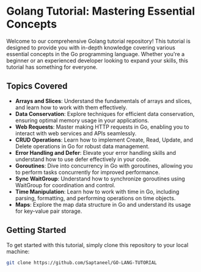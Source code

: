# Golang Tutorial: Mastering Essential Concepts 

Welcome to our comprehensive Golang tutorial repository! This tutorial is designed to provide you with in-depth knowledge  covering various essential concepts in the Go programming language. Whether you're a beginner or an experienced developer looking to expand your skills, this tutorial has something for everyone.

## Topics Covered

- **Arrays and Slices**: Understand the fundamentals of arrays and slices, and learn how to work with them effectively.
- **Data Conservation**: Explore techniques for efficient data conservation, ensuring optimal memory usage in your applications.
- **Web Requests**: Master making HTTP requests in Go, enabling you to interact with web services and APIs seamlessly.
- **CRUD Operations**: Learn how to implement Create, Read, Update, and Delete operations in Go for robust data management.
- **Error Handling and Defer**: Elevate your error handling skills and understand how to use defer effectively in your code.
- **Goroutines**: Dive into concurrency in Go with goroutines, allowing you to perform tasks concurrently for improved performance.
- **Sync WaitGroup**: Understand how to synchronize goroutines using WaitGroup for coordination and control.
- **Time Manipulation**: Learn how to work with time in Go, including parsing, formatting, and performing operations on time objects.
- **Maps**: Explore the map data structure in Go and understand its usage for key-value pair storage.



## Getting Started

To get started with this tutorial, simply clone this repository to your local machine:

```bash
git clone https://github.com/Saptaneel/GO-LANG-TUTORIAL
